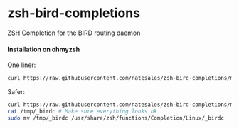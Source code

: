 # zsh-bird-completions
ZSH Completion for the BIRD routing daemon

#### Installation on ohmyzsh
One liner:
```bash
curl https://raw.githubusercontent.com/natesales/zsh-bird-completions/master/_birdc | sudo tee /usr/share/zsh/functions/Completion/Linux/_birdc
```

Safer:
```bash
curl https://raw.githubusercontent.com/natesales/zsh-bird-completions/master/_birdc -o /tmp/_birdc
cat /tmp/_birdc # Make sure everything looks ok
sudo mv /tmp/_birdc /usr/share/zsh/functions/Completion/Linux/_birdc
```
